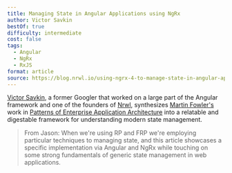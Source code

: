 ```yaml
---
title: Managing State in Angular Applications using NgRx
author: Victor Savkin
bestOf: true
difficulty: intermediate
cost: false
tags:
  - Angular
  - NgRx
  - RxJS
format: article
source: https://blog.nrwl.io/using-ngrx-4-to-manage-state-in-angular-applications-64e7a1f84b7b
---
```

[Victor Savkin](https://twitter.com/victorsavkin), a former Googler that worked on a large part of the Angular framework and one of the founders of [Nrwl](https://nrwl.io/), synthesizes [Martin Fowler's](https://twitter.com/martinfowler) work in [Patterns of Enterprise Application Architecture](https://www.martinfowler.com/books/eaa.html) into a relatable and digestable framework for understanding modern state management.

> From Jason: When we're using RP and FRP we're employing particular techniques to managing state, and this article showcases a specific implementation via Angular and NgRx while touching on some strong fundamentals of generic state management in web applications.